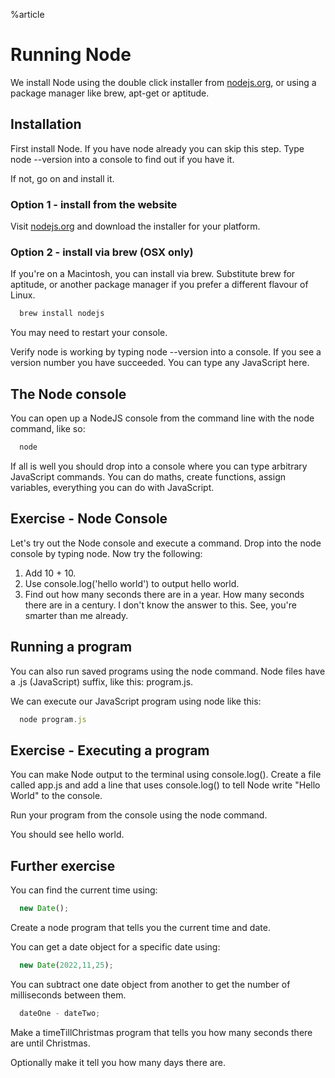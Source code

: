 %article



# Running Node

We install Node using the double click installer from [nodejs.org](http://nodejs.org), or using a package manager like brew, apt-get or aptitude.

## Installation

First install Node. If you have node already you can skip this step. Type node --version into a console to find out if you have it.

If not, go on and install it.

### Option 1 - install from the website

Visit [nodejs.org](http://nodejs.org) and download the installer for your platform.

### Option 2 - install via brew (OSX only)

If you're on a Macintosh, you can install via brew. Substitute brew for aptitude, or another package manager if you prefer a different flavour of Linux.

```js
  brew install nodejs
```





You may need to restart your console.

Verify node is working by typing node --version into a console. If you see a version number you have succeeded. You can type any JavaScript here.

## The Node console

You can open up a NodeJS console from the command line with the node command, like so:

```js
  node
```





If all is well you should drop into a console where you can type arbitrary JavaScript commands. You can do maths, create functions, assign variables, everything you can do with JavaScript.





## Exercise - Node Console

Let's try out the Node console and execute a command. Drop into the node console by typing node. Now try the following:

1. Add 10 + 10.
2. Use console.log('hello world') to output hello world.
3. Find out how many seconds there are in a year. How many seconds there are in a century. I don't know the answer to this. See, you're smarter than me already.





## Running a program

You can also run saved programs using the node command. Node files have a .js (JavaScript) suffix, like this: program.js.

We can execute our JavaScript program using node like this:

```js
  node program.js
```






## Exercise - Executing a program

You can make Node output to the terminal using console.log(). Create a file called app.js and add a line that uses console.log() to tell Node write "Hello World" to the console.

Run your program from the console using the node command.

You should see hello world.






## Further exercise

You can find the current time using:

```js
  new Date();
```





Create a node program that tells you the current time and date.

You can get a date object for a specific date using:

```js
  new Date(2022,11,25);
```





You can subtract one date object from another to get the number of milliseconds between them.

```js
  dateOne - dateTwo;
```





Make a timeTillChristmas program that tells you how many seconds there are until Christmas.

Optionally make it tell you how many days there are.
